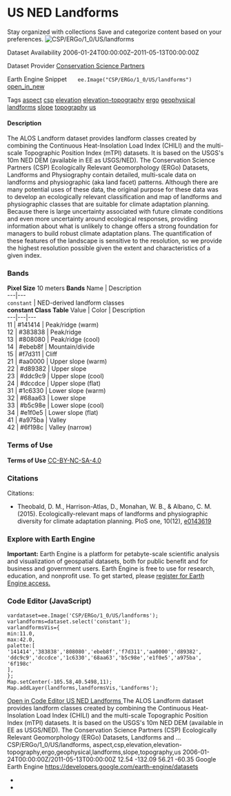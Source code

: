  
#  US NED Landforms 
Stay organized with collections  Save and categorize content based on your preferences. 
![CSP/ERGo/1_0/US/landforms](https://developers.google.com/earth-engine/datasets/images/CSP/CSP_ERGo_1_0_US_landforms_sample.png) 

Dataset Availability
    2006-01-24T00:00:00Z–2011-05-13T00:00:00Z 

Dataset Provider
     [ Conservation Science Partners ](https://www.csp-inc.org/) 

Earth Engine Snippet
     `    ee.Image("CSP/ERGo/1_0/US/landforms")   ` [ open_in_new ](https://code.earthengine.google.com/?scriptPath=Examples:Datasets/CSP/CSP_ERGo_1_0_US_landforms) 

Tags
     [aspect](https://developers.google.com/earth-engine/datasets/tags/aspect) [csp](https://developers.google.com/earth-engine/datasets/tags/csp) [elevation](https://developers.google.com/earth-engine/datasets/tags/elevation) [elevation-topography](https://developers.google.com/earth-engine/datasets/tags/elevation-topography) [ergo](https://developers.google.com/earth-engine/datasets/tags/ergo) [geophysical](https://developers.google.com/earth-engine/datasets/tags/geophysical) [landforms](https://developers.google.com/earth-engine/datasets/tags/landforms) [slope](https://developers.google.com/earth-engine/datasets/tags/slope) [topography](https://developers.google.com/earth-engine/datasets/tags/topography) [us](https://developers.google.com/earth-engine/datasets/tags/us)
#### Description
The ALOS Landform dataset provides landform classes created by combining the Continuous Heat-Insolation Load Index (CHILI) and the multi-scale Topographic Position Index (mTPI) datasets. It is based on the USGS's 10m NED DEM (available in EE as USGS/NED).
The Conservation Science Partners (CSP) Ecologically Relevant Geomorphology (ERGo) Datasets, Landforms and Physiography contain detailed, multi-scale data on landforms and physiographic (aka land facet) patterns. Although there are many potential uses of these data, the original purpose for these data was to develop an ecologically relevant classification and map of landforms and physiographic classes that are suitable for climate adaptation planning. Because there is large uncertainty associated with future climate conditions and even more uncertainty around ecological responses, providing information about what is unlikely to change offers a strong foundation for managers to build robust climate adaptation plans. The quantification of these features of the landscape is sensitive to the resolution, so we provide the highest resolution possible given the extent and characteristics of a given index.
### Bands
**Pixel Size** 10 meters 
**Bands**
Name | Description  
---|---  
`constant` | NED-derived landform classes  
**constant Class Table**
Value | Color | Description  
---|---|---  
11 | #141414 | Peak/ridge (warm)  
12 | #383838 | Peak/ridge  
13 | #808080 | Peak/ridge (cool)  
14 | #ebeb8f | Mountain/divide  
15 | #f7d311 | Cliff  
21 | #aa0000 | Upper slope (warm)  
22 | #d89382 | Upper slope  
23 | #ddc9c9 | Upper slope (cool)  
24 | #dccdce | Upper slope (flat)  
31 | #1c6330 | Lower slope (warm)  
32 | #68aa63 | Lower slope  
33 | #b5c98e | Lower slope (cool)  
34 | #e1f0e5 | Lower slope (flat)  
41 | #a975ba | Valley  
42 | #6f198c | Valley (narrow)  
### Terms of Use
**Terms of Use**
[CC-BY-NC-SA-4.0](https://spdx.org/licenses/CC-BY-NC-SA-4.0.html)
### Citations
Citations:
  * Theobald, D. M., Harrison-Atlas, D., Monahan, W. B., & Albano, C. M. (2015). Ecologically-relevant maps of landforms and physiographic diversity for climate adaptation planning. PloS one, 10(12), [e0143619](https://journals.plos.org/plosone/article?id=10.1371/journal.pone.0143619)


### Explore with Earth Engine
**Important:** Earth Engine is a platform for petabyte-scale scientific analysis and visualization of geospatial datasets, both for public benefit and for business and government users. Earth Engine is free to use for research, education, and nonprofit use. To get started, please [register for Earth Engine access.](https://console.cloud.google.com/earth-engine)
### Code Editor (JavaScript)
```
vardataset=ee.Image('CSP/ERGo/1_0/US/landforms');
varlandforms=dataset.select('constant');
varlandformsVis={
min:11.0,
max:42.0,
palette:[
'141414','383838','808080','ebeb8f','f7d311','aa0000','d89382',
'ddc9c9','dccdce','1c6330','68aa63','b5c98e','e1f0e5','a975ba',
'6f198c'
],
};
Map.setCenter(-105.58,40.5498,11);
Map.addLayer(landforms,landformsVis,'Landforms');
```
[ Open in Code Editor ](https://code.earthengine.google.com/?scriptPath=Examples:Datasets/CSP/CSP_ERGo_1_0_US_landforms)
[ US NED Landforms ](https://developers.google.com/earth-engine/datasets/catalog/CSP_ERGo_1_0_US_landforms)
The ALOS Landform dataset provides landform classes created by combining the Continuous Heat-Insolation Load Index (CHILI) and the multi-scale Topographic Position Index (mTPI) datasets. It is based on the USGS's 10m NED DEM (available in EE as USGS/NED). The Conservation Science Partners (CSP) Ecologically Relevant Geomorphology (ERGo) Datasets, Landforms and …
CSP/ERGo/1_0/US/landforms, aspect,csp,elevation,elevation-topography,ergo,geophysical,landforms,slope,topography,us 
2006-01-24T00:00:00Z/2011-05-13T00:00:00Z
12.54 -132.09 56.21 -60.35 
Google Earth Engine
https://developers.google.com/earth-engine/datasets
  * [ ](https://doi.org/https://www.csp-inc.org/)
  * [ ](https://doi.org/https://developers.google.com/earth-engine/datasets/catalog/CSP_ERGo_1_0_US_landforms)



